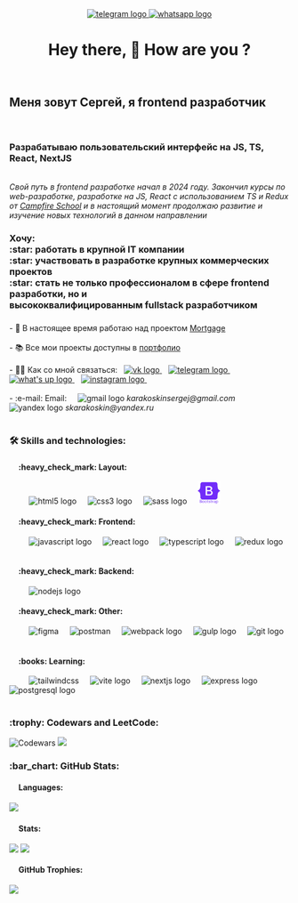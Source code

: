 <div align="center">
  <a href="https://t.me/karakoskinsergey" target="_blank">
    <img src="https://img.shields.io/static/v1?message=Telegram&logo=telegram&label=&color=2CA5E0&logoColor=white&labelColor=&style=for-the-badge" height="25" alt="telegram logo"  />
  </a>
  <a href="https://wa.me/79107139617" target="_blank">
    <img src="https://img.shields.io/static/v1?message=Whatsapp&logo=whatsapp&label=&color=25D366&logoColor=white&labelColor=&style=for-the-badge" height="25" alt="whatsapp logo"  />
   </a>
</div>

###

<h1 align="center">Hey there, 👋 How are you ?</h1><br>

###

<div align="left">
  <h2>Меня зовут Сергей, я frontend разработчик</h2>
  <p>
    <br><h3>Разрабатываю пользовательский интерфейс на JS, TS, React, NextJS</h3>
    <br><i>Свой путь в frontend разработке начал в 2024 году. Закончил курсы по web-разработке, разработке на JS, React c использованием TS и Redux от <a href="https://campfire-school.com">Campfire School</a> и в настоящий момент продолжаю развитие и изучение новых технологий в данном направлении</i>
    <br><h3>Хочу:
    <br>:star: работать в крупной IT компании
    <br>:star: участвовать в разработке крупных коммерческих проектов
    <br>:star: стать не только профессионалом в сфере frontend разработки, но и <br> высококвалифицированным fullstack разработчиком</h3>
  </p>
</div>

###

<p align="left">
  - 🔭 В настоящее время работаю над проектом <a href="https://github.com/SergeySKA10/mortgage/tree/next">Mortgage</a><br><br>
  - 📚  Все мои проекты доступны в <a href="https://sergeykarakoskin.ru/">портфолио</a><br><br>
  - 👨‍💻 Как со мной связаться:&nbsp;&nbsp;
    <a href="https://vk.com/sergeykarakoskin">
      <img src="https://img.icons8.com/?size=64&id=Mgea1VSzCVcS&format=png" alt="vk logo" height="30" />
    </a> &nbsp;&nbsp;
    <a href="https://t.me/karakoskinsergey">
      <img src="https://img.icons8.com/?size=80&id=yEmPT1iidhE0&format=png" alt="telegram logo" height="27" />
    </a> &nbsp;&nbsp;
    <a href="https://wa.me/79107139617">
      <img src="https://img.icons8.com/?size=80&id=d5ntEsf0JRhM&format=png" alt="what's up logo" height="30" />
    </a> &nbsp;&nbsp;
    <a href="https://vk.com/sergeykarakoskin">
      <img src="https://img.icons8.com/?size=80&id=nj0Uj45LGUYh&format=png" alt="instagram logo" height="30" />
    </a> &nbsp;&nbsp;
  <br><br>
  - :e-mail: Email:&nbsp;&nbsp;&nbsp;&nbsp;
  <img src="https://img.icons8.com/?size=48&id=qyRpAggnV0zH&format=png" alt="gmail logo" height="25" /> <i>karakoskinsergej@gmail.com</i>&nbsp;&nbsp;&nbsp;&nbsp;
  <img src="https://img.icons8.com/?size=80&id=Lte3xbvdkIse&format=png" alt="yandex logo" height="25" /> <i>skarakoskin@yandex.ru</i>
  <br><br>

###

<h3 align="left">🛠 Skills and technologies:</h3>

###

<div align="left" margin="50">
  <h4>&nbsp;&nbsp;&nbsp;&nbsp; :heavy_check_mark: Layout:</h4>
  &nbsp;&nbsp;&nbsp;&nbsp;&nbsp;&nbsp;&nbsp;&nbsp;
  <img src="https://cdn.jsdelivr.net/gh/devicons/devicon/icons/html5/html5-original.svg" height="40" alt="html5 logo"  />
  <img width="12" />
  <img src="https://cdn.jsdelivr.net/gh/devicons/devicon/icons/css3/css3-original.svg" height="40" alt="css3 logo"  />
  <img width="12" />
  <img src="https://cdn.jsdelivr.net/gh/devicons/devicon/icons/sass/sass-original.svg" height="40" alt="sass logo"  />
  <img width="12" />
  <img src="https://raw.githubusercontent.com/devicons/devicon/master/icons/bootstrap/bootstrap-plain-wordmark.svg " alt="bootstrap" height="40"  />
  <img width="12" />
  <br>
  <h4>&nbsp;&nbsp;&nbsp;&nbsp; :heavy_check_mark: Frontend:</h4>
  &nbsp;&nbsp;&nbsp;&nbsp;&nbsp;&nbsp;&nbsp;&nbsp;
  <img src="https://cdn.jsdelivr.net/gh/devicons/devicon/icons/javascript/javascript-original.svg" height="40" alt="javascript logo"  />
  <img width="12" />
  <img src="https://cdn.jsdelivr.net/gh/devicons/devicon/icons/react/react-original.svg" height="40" alt="react logo"  />
  <img width="12" />
  <img src="https://cdn.jsdelivr.net/gh/devicons/devicon/icons/typescript/typescript-original.svg" height="40" alt="typescript logo"  />
  <img width="12" />
  <img src="https://cdn.jsdelivr.net/gh/devicons/devicon/icons/redux/redux-original.svg" height="40" alt="redux logo"  />
  <img width="12" />
  <br>
  <h4>&nbsp;&nbsp;&nbsp;&nbsp; :heavy_check_mark: Backend:</h4>
  &nbsp;&nbsp;&nbsp;&nbsp;&nbsp;&nbsp;&nbsp;&nbsp;
  <img src="https://img.icons8.com/?size=48&id=hsPbhkOH4FMe&format=png" height="40" alt="nodejs logo"  />
  <img width="12" />
  <br>
  <h4>&nbsp;&nbsp;&nbsp;&nbsp; :heavy_check_mark: Other:</h4>
  &nbsp;&nbsp;&nbsp;&nbsp;&nbsp;&nbsp;&nbsp;&nbsp;
  <img src="https://www.vectorlogo.zone/logos/figma/figma-icon.svg" alt="figma" height="40"  />
  <img width="12" />
  <img src="https://www.vectorlogo.zone/logos/getpostman/getpostman-icon.svg" alt="postman" height="40"  />
  <img width="12" />
  <img src="https://cdn.jsdelivr.net/gh/devicons/devicon/icons/webpack/webpack-original.svg" height="40" alt="webpack logo"  />
  <img width="12" />
  <img src="https://cdn.jsdelivr.net/gh/devicons/devicon/icons/gulp/gulp-plain.svg" height="40" alt="gulp logo"  />
  <img width="12" />
  <img src="https://cdn.jsdelivr.net/gh/devicons/devicon/icons/git/git-original.svg" height="40" alt="git logo"  />
  <img width="12" /><br>
  <h4>&nbsp;&nbsp;&nbsp;&nbsp; :books: Learning:</h4>
  &nbsp;&nbsp;&nbsp;&nbsp;&nbsp;&nbsp;&nbsp;&nbsp;
  <img src="https://www.vectorlogo.zone/logos/tailwindcss/tailwindcss-icon.svg" alt="tailwindcss" height="40"  />
  <img width="12" />
  <img src="https://img.icons8.com/?size=48&id=YO3YqSaTOu5K&format=png" height="40" alt="vite logo"  />
  <img width="12" />
  <img src="https://cdn.jsdelivr.net/gh/devicons/devicon/icons/nextjs/nextjs-original.svg" height="40" alt="nextjs logo"  />
  <img width="12" />
  <img src="https://cdn.jsdelivr.net/gh/devicons/devicon/icons/express/express-original.svg" height="40" alt="express logo"  />
  <img width="12" />
  <img src="https://cdn.jsdelivr.net/gh/devicons/devicon/icons/postgresql/postgresql-original.svg" height="40" alt="postgresql logo"  />
  <img width="12" />
  
</div><br>

###
<h3>:trophy: Codewars and LeetCode:</h3>

![Codewars](https://github.r2v.ch/codewars?user=SergeySKA10&theme=gradient)
![](https://leetcard.jacoblin.cool/SergeySK?theme=unicorn&border=0)

###

<h3>:bar_chart: GitHub Stats:</h3>

<h4>&nbsp;&nbsp;&nbsp;&nbsp; Languages:</h4>

  ![](https://github-readme-stats.vercel.app/api/top-langs/?username=sergeyska10&theme=dark&hide_border=false&include_all_commits=false&count_private=false&layout=compact)

<h4>&nbsp;&nbsp;&nbsp;&nbsp; Stats:</h4>

  ![](https://github-readme-stats.vercel.app/api?username=sergeyska10&theme=dark&hide_border=false&include_all_commits=false&count_private=false)
  ![](https://nirzak-streak-stats.vercel.app/?user=sergeyska10&theme=dark&hide_border=false)
  
<h4>&nbsp;&nbsp;&nbsp;&nbsp; GitHub Trophies:</h4>

![](https://github-profile-trophy.vercel.app/?username=sergeyska10&theme=radical&no-frame=false&no-bg=false&margin-w=4)




